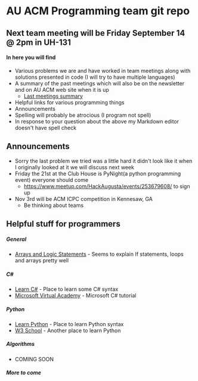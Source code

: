 # AU ACM Programming team git repo
## Next team meeting will be Friday September 14 @ 2pm in UH-131
#### In here you will find
  - Various problems we are and have worked in team meetings along with solutions presented in code (I will try to have multiple languages)
  - A summary of the past meetings which will also be on the newsletter and on AU ACM web site when it is up
    - [Last meetings summary]
  - Helpful links for various programming things
  - Announcements
  - Spelling will probably be atrocious (I program not spell)
  - In response to your question about the above my Markdown editor doesn't have spell check
## Announcements
  - Sorry the last problem we tried was a little hard it didn't look like it when I originally looked at it we will discuss next week
  - Friday the 21st at the Club House is PyNight(a python programming event) everyone should come
    - https://www.meetup.com/HackAugusta/events/253679608/ to sign up
  - Nov 3rd will be ACM ICPC competition in Kennesaw, GA
    - Be thinking about teams

## Helpful stuff for programmers
##### General
* [Arrays and Logic Statements] - Seems to explain If statements, loops and arrays pretty well
##### C#
* [Learn C#] - Place to learn some C# syntax
* [Microsoft Virtual Academy] - Microsoft C# tutorial
##### Python
* [Learn Python] - Place to learn Python syntax
* [W3 School] - Another place to learn Python
##### Algorithms
 - COMING SOON
##### More to come



[//]: #

   [Arrays and Logic Statements]: <https://lifehacker.com/5742494/learn-to-code-part-iii-arrays-and-logic-statementsr>
   [Learn Python]: <https://www.learnpython.org>
   [Learn C#]: <https://www.learncs.org/>
   [Microsoft Virtual Academy]: <https://mva.microsoft.com/en-us/training-courses/c-fundamentals-for-absolute-beginners-16169?l=Lvld4EQIC_2706218949>
   [W3 School]: <https://www.w3schools.com/python/default.asp>
   [Last meetings summary]: <https://github.com/pkeel/AUProgrammingTeam/blob/master/91418Summary.pdf>
